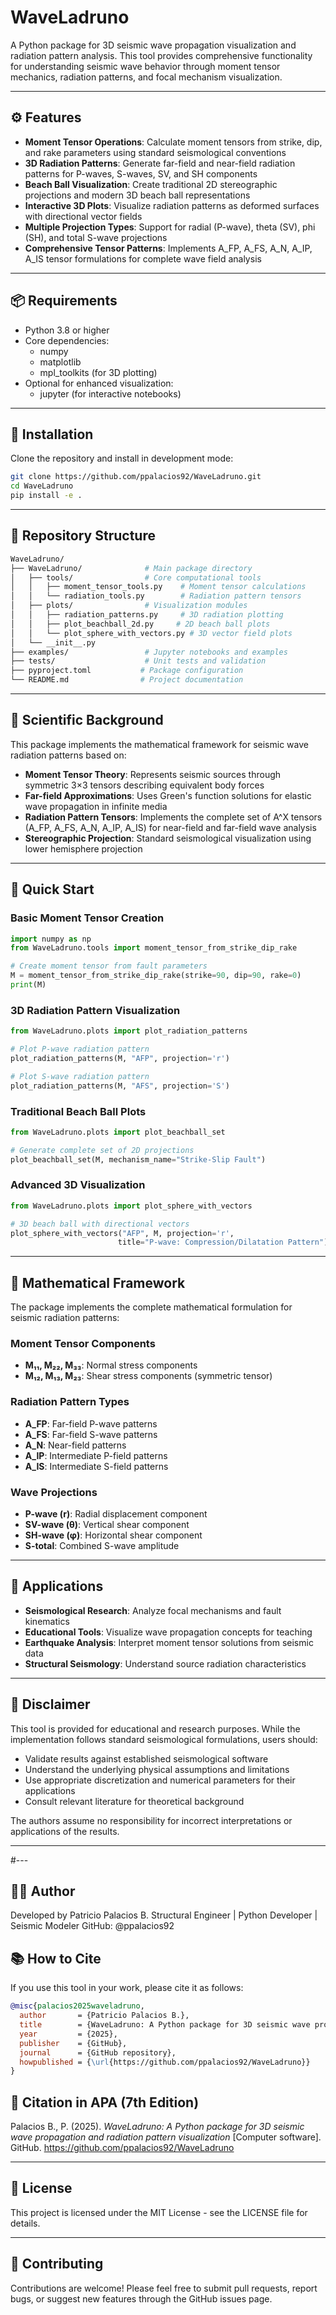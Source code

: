 # **WaveLadruno**

A Python package for 3D seismic wave propagation visualization and radiation pattern analysis. This tool provides comprehensive functionality for understanding seismic wave behavior through moment tensor mechanics, radiation patterns, and focal mechanism visualization.

---

## ⚙️ Features

- **Moment Tensor Operations**: Calculate moment tensors from strike, dip, and rake parameters using standard seismological conventions
- **3D Radiation Patterns**: Generate far-field and near-field radiation patterns for P-waves, S-waves, SV, and SH components
- **Beach Ball Visualization**: Create traditional 2D stereographic projections and modern 3D beach ball representations
- **Interactive 3D Plots**: Visualize radiation patterns as deformed surfaces with directional vector fields
- **Multiple Projection Types**: Support for radial (P-wave), theta (SV), phi (SH), and total S-wave projections
- **Comprehensive Tensor Patterns**: Implements A_FP, A_FS, A_N, A_IP, A_IS tensor formulations for complete wave field analysis

---

## 📦 Requirements

- Python 3.8 or higher
- Core dependencies:
  - numpy
  - matplotlib
  - mpl_toolkits (for 3D plotting)
- Optional for enhanced visualization:
  - jupyter (for interactive notebooks)

---

## 🚀 Installation

Clone the repository and install in development mode:

```bash
git clone https://github.com/ppalacios92/WaveLadruno.git
cd WaveLadruno
pip install -e .
```

---

## 📁 Repository Structure

```bash
WaveLadruno/
├── WaveLadruno/              # Main package directory
│   ├── tools/                # Core computational tools
│   │   ├── moment_tensor_tools.py    # Moment tensor calculations
│   │   └── radiation_tools.py        # Radiation pattern tensors
│   ├── plots/                # Visualization modules
│   │   ├── radiation_patterns.py     # 3D radiation plotting
│   │   ├── plot_beachball_2d.py     # 2D beach ball plots
│   │   └── plot_sphere_with_vectors.py # 3D vector field plots
│   └── __init__.py
├── examples/                 # Jupyter notebooks and examples
├── tests/                    # Unit tests and validation
├── pyproject.toml           # Package configuration
└── README.md                # Project documentation
```

---

## 🔬 Scientific Background

This package implements the mathematical framework for seismic wave radiation patterns based on:

- **Moment Tensor Theory**: Represents seismic sources through symmetric 3×3 tensors describing equivalent body forces
- **Far-field Approximations**: Uses Green's function solutions for elastic wave propagation in infinite media
- **Radiation Pattern Tensors**: Implements the complete set of A^X tensors (A_FP, A_FS, A_N, A_IP, A_IS) for near-field and far-field wave analysis
- **Stereographic Projection**: Standard seismological visualization using lower hemisphere projection

---

## 📖 Quick Start

### Basic Moment Tensor Creation

```python
import numpy as np
from WaveLadruno.tools import moment_tensor_from_strike_dip_rake

# Create moment tensor from fault parameters
M = moment_tensor_from_strike_dip_rake(strike=90, dip=90, rake=0)
print(M)
```

### 3D Radiation Pattern Visualization

```python
from WaveLadruno.plots import plot_radiation_patterns

# Plot P-wave radiation pattern
plot_radiation_patterns(M, "AFP", projection='r')

# Plot S-wave radiation pattern
plot_radiation_patterns(M, "AFS", projection='S')
```

### Traditional Beach Ball Plots

```python
from WaveLadruno.plots import plot_beachball_set

# Generate complete set of 2D projections
plot_beachball_set(M, mechanism_name="Strike-Slip Fault")
```

### Advanced 3D Visualization

```python
from WaveLadruno.plots import plot_sphere_with_vectors

# 3D beach ball with directional vectors
plot_sphere_with_vectors("AFP", M, projection='r', 
                        title="P-wave: Compression/Dilatation Pattern")
```

---

## 🧮 Mathematical Framework

The package implements the complete mathematical formulation for seismic radiation patterns:

### Moment Tensor Components
- **M₁₁, M₂₂, M₃₃**: Normal stress components
- **M₁₂, M₁₃, M₂₃**: Shear stress components (symmetric tensor)

### Radiation Pattern Types
- **A_FP**: Far-field P-wave patterns
- **A_FS**: Far-field S-wave patterns  
- **A_N**: Near-field patterns
- **A_IP**: Intermediate P-field patterns
- **A_IS**: Intermediate S-field patterns

### Wave Projections
- **P-wave (r)**: Radial displacement component
- **SV-wave (θ)**: Vertical shear component
- **SH-wave (φ)**: Horizontal shear component
- **S-total**: Combined S-wave amplitude

---

## 🎯 Applications

- **Seismological Research**: Analyze focal mechanisms and fault kinematics
- **Educational Tools**: Visualize wave propagation concepts for teaching
- **Earthquake Analysis**: Interpret moment tensor solutions from seismic data
- **Structural Seismology**: Understand source radiation characteristics

---

## 🛑 Disclaimer

This tool is provided for educational and research purposes. While the implementation follows standard seismological formulations, users should:

- Validate results against established seismological software
- Understand the underlying physical assumptions and limitations
- Use appropriate discretization and numerical parameters for their applications
- Consult relevant literature for theoretical background

The authors assume no responsibility for incorrect interpretations or applications of the results.

---

#---
## 👨‍💻 Author

Developed by Patricio Palacios B.
Structural Engineer | Python Developer | Seismic Modeler
GitHub: @ppalacios92

## 📚 How to Cite

If you use this tool in your work, please cite it as follows:

```bibtex
@misc{palacios2025waveladruno,
  author       = {Patricio Palacios B.},
  title        = {WaveLadruno: A Python package for 3D seismic wave propagation and radiation pattern visualization},
  year         = {2025},
  publisher    = {GitHub},
  journal      = {GitHub repository},
  howpublished = {\url{https://github.com/ppalacios92/WaveLadruno}}
}
```

## 📄 Citation in APA (7th Edition)

Palacios B., P. (2025). *WaveLadruno: A Python package for 3D seismic wave propagation and radiation pattern visualization* [Computer software]. GitHub. https://github.com/ppalacios92/WaveLadruno

---

## 📜 License

This project is licensed under the MIT License - see the LICENSE file for details.

---

## 🤝 Contributing

Contributions are welcome! Please feel free to submit pull requests, report bugs, or suggest new features through the GitHub issues page.